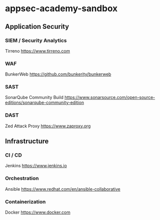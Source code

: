 # appsec-academy-sandbox

## Application Security
### SIEM / Security Analytics
Tirreno
https://www.tirreno.com

### WAF
BunkerWeb
https://github.com/bunkerity/bunkerweb

### SAST
SonarQube Community Build
https://www.sonarsource.com/open-source-editions/sonarqube-community-edition

### DAST
Zed Attack Proxy
https://www.zaproxy.org

## Infrastructure
### CI / CD
Jenkins
https://www.jenkins.io

### Orchestration
Ansible
https://www.redhat.com/en/ansible-collaborative

### Containerization
Docker
https://www.docker.com
